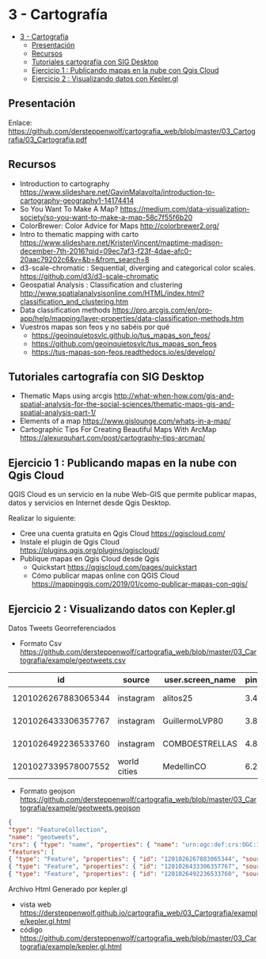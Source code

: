 # 3 -  Cartografía
- [3 - Cartografía](#3---cartograf%C3%ADa)
  - [Presentación](#presentaci%C3%B3n)
  - [Recursos](#recursos)
  - [Tutoriales cartografía con SIG Desktop](#tutoriales-cartograf%C3%ADa-con-sig-desktop)
  - [Ejercicio 1 : Publicando mapas en la nube con Qgis Cloud](#ejercicio-1--publicando-mapas-en-la-nube-con-qgis-cloud)
  - [Ejercicio 2 : Visualizando datos con Kepler.gl](#ejercicio-2--visualizando-datos-con-keplergl)

## Presentación

Enlace: https://github.com/dersteppenwolf/cartografia_web/blob/master/03_Cartografia/03_Cartografia.pdf


## Recursos

- Introduction to cartography https://www.slideshare.net/GavinMalavolta/introduction-to-cartography-geography1-14174414
- So You Want To Make A Map? https://medium.com/data-visualization-society/so-you-want-to-make-a-map-58c7f55f6b20
- ColorBrewer: Color Advice for Maps http://colorbrewer2.org/
- Intro to thematic mapping with carto https://www.slideshare.net/KristenVincent/maptime-madison-december-7th-2016?qid=09ec7af3-f23f-4dae-afc0-20aac79202c6&v=&b=&from_search=8
- d3-scale-chromatic : Sequential, diverging and categorical color scales. https://github.com/d3/d3-scale-chromatic
- Geospatial Analysis : Classification and clustering http://www.spatialanalysisonline.com/HTML/index.html?classification_and_clustering.htm
- Data classification methods https://pro.arcgis.com/en/pro-app/help/mapping/layer-properties/data-classification-methods.htm
- Vuestros mapas son feos y no sabéis por qué
  -   https://geoinquietosvlc.github.io/tus_mapas_son_feos/
  -   https://github.com/geoinquietosvlc/tus_mapas_son_feos
  -   https://tus-mapas-son-feos.readthedocs.io/es/develop/

## Tutoriales cartografía con SIG Desktop

- Thematic Maps using arcgis http://what-when-how.com/gis-and-spatial-analysis-for-the-social-sciences/thematic-maps-gis-and-spatial-analysis-part-1/
- Elements of a map https://www.gislounge.com/whats-in-a-map/
- Cartographic Tips For Creating Beautiful Maps With ArcMap https://alexurquhart.com/post/cartography-tips-arcmap/


## Ejercicio 1 : Publicando mapas en la nube con Qgis Cloud

QGIS Cloud  es un servicio en la nube Web-GIS que permite publicar mapas, datos y servicios en Internet desde Qgis Desktop.

Realizar lo siguiente: 

- Cree una cuenta gratuita en Qgis Cloud https://qgiscloud.com/
- Instale el plugin de Qgis Cloud https://plugins.qgis.org/plugins/qgiscloud/
- Publique mapas en Qgis Cloud desde Qgis 
  - Quickstart https://qgiscloud.com/pages/quickstart
  - Cómo publicar mapas online con QGIS Cloud https://mappinggis.com/2019/01/como-publicar-mapas-con-qgis/



## Ejercicio 2 : Visualizando datos con Kepler.gl

Datos Tweets Georreferenciados
 - Formato Csv https://github.com/dersteppenwolf/cartografia_web/blob/master/03_Cartografia/example/geotweets.csv

|id                 |source      |user.screen_name|pin.location.lat|pin.location.lon|lang|creation_date      |user.followers_count|entities.hashtags.text                   |
|-------------------|------------|----------------|----------------|----------------|----|-------------------|--------------------|-----------------------------------------|
|1201026267883065344|instagram   |alitos25        |3.47645398      |-76.52784348    |es  |2019-12-01T01:32:30|696                 |Chipichape,Mom,Diciembre,ILoveYou        |
|1201026433306357767|instagram   |GuillermoLVP80  |3.89502747      |-76.29474677    |es  |2019-12-01T01:33:10|15                  |nuevostalentos,guadalajaradebuga         |
|1201026492236533760|instagram   |COMBOESTRELLAS  |4.83553936      |-75.66899716    |es  |2019-12-01T01:33:24|727                 |elcombodelasestrellas,marlonmuriel,envivo|
|1201027339578007552|world cities|MedellinCO      |6.24            |-75.59          |en  |2019-12-01T01:36:46|133                 |                                         |


 - Formato geojson https://github.com/dersteppenwolf/cartografia_web/blob/master/03_Cartografia/example/geotweets.geojson

```json
{
"type": "FeatureCollection",
"name": "geotweets",
"crs": { "type": "name", "properties": { "name": "urn:ogc:def:crs:OGC:1.3:CRS84" } },
"features": [
{ "type": "Feature", "properties": { "id": "1201026267883065344", "source": "instagram", "user.screen_name": "alitos25", "pin.location.lat": "3.47645398", "pin.location.lon": "-76.52784348", "lang": "es", "creation_date": "2019-12-01T01:32:30", "user.followers_count": "696", "entities.hashtags.text": "Chipichape,Mom,Diciembre,ILoveYou" }, "geometry": { "type": "Point", "coordinates": [ -76.52784348, 3.47645398 ] } },
{ "type": "Feature", "properties": { "id": "1201026433306357767", "source": "instagram", "user.screen_name": "GuillermoLVP80", "pin.location.lat": "3.89502747", "pin.location.lon": "-76.29474677", "lang": "es", "creation_date": "2019-12-01T01:33:10", "user.followers_count": "15", "entities.hashtags.text": "nuevostalentos,guadalajaradebuga" }, "geometry": { "type": "Point", "coordinates": [ -76.29474677, 3.89502747 ] } },
{ "type": "Feature", "properties": { "id": "1201026492236533760", "source": "instagram", "user.screen_name": "COMBOESTRELLAS", "pin.location.lat": "4.83553936", "pin.location.lon": "-75.66899716", "lang": "es", "creation_date": "2019-12-01T01:33:24", "user.followers_count": "727", "entities.hashtags.text": "elcombodelasestrellas,marlonmuriel,envivo" }, "geometry": { "type": "Point", "coordinates": [ -75.66899716, 4.83553936 ] } },

```

Archivo Html Generado por kepler.gl 
- vista web https://dersteppenwolf.github.io/cartografia_web/03_Cartografia/example/kepler.gl.html
- código https://github.com/dersteppenwolf/cartografia_web/blob/master/03_Cartografia/example/kepler.gl.html
